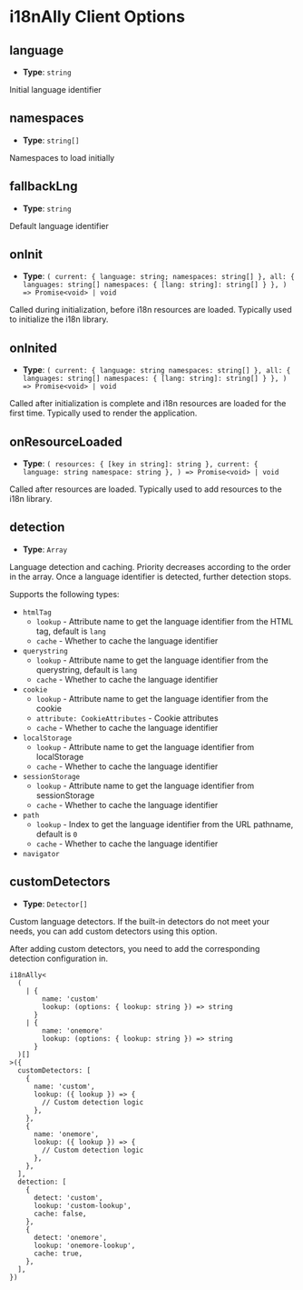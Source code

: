 # i18nAlly Client Options

## language

- **Type**: `string`

Initial language identifier

## namespaces

- **Type**: `string[]`

Namespaces to load initially

## fallbackLng

- **Type**: `string`

Default language identifier

## onInit

- **Type**: `(
    current: { language: string; namespaces: string[] },
    all: {
      languages: string[]
      namespaces: {
        [lang: string]: string[]
      }
    },
  ) => Promise<void> | void`

Called during initialization, before i18n resources are loaded. Typically used to initialize the i18n library.

## onInited

- **Type**: `(
    current: {
      language: string
      namespaces: string[]
    },
    all: {
      languages: string[]
      namespaces: {
        [lang: string]: string[]
      }
    },
  ) => Promise<void> | void`

Called after initialization is complete and i18n resources are loaded for the first time. Typically used to render the application.

## onResourceLoaded

- **Type**: `(
    resources: {
      [key in string]: string
    },
    current: {
      language: string
      namespace: string
    },
  ) => Promise<void> | void`

Called after resources are loaded. Typically used to add resources to the i18n library.

## detection

- **Type**: `Array`

Language detection and caching. Priority decreases according to the order in the array. Once a language identifier is detected, further detection stops.

Supports the following types:

- `htmlTag`
  - `lookup` - Attribute name to get the language identifier from the HTML tag, default is `lang`
  - `cache` - Whether to cache the language identifier
- `querystring`
  - `lookup` - Attribute name to get the language identifier from the querystring, default is `lang`
  - `cache` - Whether to cache the language identifier
- `cookie`
  - `lookup` - Attribute name to get the language identifier from the cookie
  - `attribute: CookieAttributes` - Cookie attributes
  - `cache` - Whether to cache the language identifier
- `localStorage`
  - `lookup` - Attribute name to get the language identifier from localStorage
  - `cache` - Whether to cache the language identifier
- `sessionStorage`
  - `lookup` - Attribute name to get the language identifier from sessionStorage
  - `cache` - Whether to cache the language identifier
- `path`
  - `lookup` - Index to get the language identifier from the URL pathname, default is `0`
  - `cache` - Whether to cache the language identifier
- `navigator`


## customDetectors

- **Type**: `Detector[]`

Custom language detectors. If the built-in detectors do not meet your needs, you can add custom detectors using this option.

After adding custom detectors, you need to add the corresponding detection configuration in.

```tsx
i18nAlly<
  (
    | {
        name: 'custom'
        lookup: (options: { lookup: string }) => string
      }
    | {
        name: 'onemore'
        lookup: (options: { lookup: string }) => string
      }
  )[]
>({
  customDetectors: [
    {
      name: 'custom',
      lookup: ({ lookup }) => {
        // Custom detection logic
      },
    },
    {
      name: 'onemore',
      lookup: ({ lookup }) => {
        // Custom detection logic
      },
    },
  ],
  detection: [
    {
      detect: 'custom',
      lookup: 'custom-lookup',
      cache: false,
    }, 
    {
      detect: 'onemore',
      lookup: 'onemore-lookup',
      cache: true,
    },
  ],
})
```
